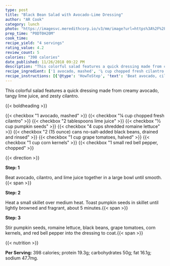 ```yaml
---
type: post
title: "Black Bean Salad with Avocado-Lime Dressing"
author: "AR Cook"
category: lunch
photo: "https://imagesvc.meredithcorp.io/v3/mm/image?url=https%3A%2F%2Fimages.media-allrecipes.com%2Fuserphotos%2F5607610.jpg"
prep_time: "P0DT0H20M"
cook_time: 
recipe_yield: "4 servings"
rating_value: 4.2
review_count: 5
calories: "398 calories"
date_published: 11/26/2018 09:22 PM
description: "This colorful salad features a quick dressing made from creamy avocado, tangy lime juice, and zesty cilantro."
recipe_ingredient: ['1 avocado, mashed', '¼ cup chopped fresh cilantro', '2 tablespoons lime juice', '½ cup pumpkin seeds', '4 cups shredded romaine lettuce', '2 (15 ounce) cans no-salt-added black beans, drained and rinsed', '1 cup grape tomatoes, halved', '1 cup corn kernels', '1 small red bell pepper, chopped']
recipe_instructions: [{'@type': 'HowToStep', 'text': 'Beat avocado, cilantro, and lime juice together in a large bowl until smooth.\n'}, {'@type': 'HowToStep', 'text': 'Heat a small skillet over medium heat. Toast pumpkin seeds in skillet until lightly browned and fragrant, about 5 minutes.\n'}, {'@type': 'HowToStep', 'text': 'Stir pumpkin seeds, romaine lettuce, black beans, grape tomatoes, corn kernels, and red bell pepper into the dressing to coat.\n'}]
---
```


This colorful salad features a quick dressing made from creamy avocado, tangy lime juice, and zesty cilantro. 

{{< boldheading >}}

{{< checkbox "1  avocado, mashed" >}}
{{< checkbox "¼ cup chopped fresh cilantro" >}}
{{< checkbox "2 tablespoons lime juice" >}}
{{< checkbox "½ cup pumpkin seeds" >}}
{{< checkbox "4 cups shredded romaine lettuce" >}}
{{< checkbox "2 (15 ounce) cans no-salt-added black beans, drained and rinsed" >}}
{{< checkbox "1 cup grape tomatoes, halved" >}}
{{< checkbox "1 cup corn kernels" >}}
{{< checkbox "1 small red bell pepper, chopped" >}}


{{< direction >}}

**Step: 1**

Beat avocado, cilantro, and lime juice together in a large bowl until smooth.{{< span >}}

**Step: 2**

Heat a small skillet over medium heat. Toast pumpkin seeds in skillet until lightly browned and fragrant, about 5 minutes.{{< span >}}

**Step: 3**

Stir pumpkin seeds, romaine lettuce, black beans, grape tomatoes, corn kernels, and red bell pepper into the dressing to coat.{{< span >}}

{{< nutrition >}}

**Per Serving:** 398 calories; protein 19.3g; carbohydrates 50g; fat 16.1g; sodium 47.7mg.